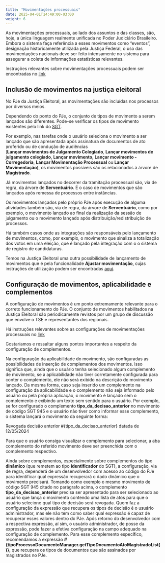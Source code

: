 ```yaml
---
title: "Movimentações processuais"
date: 2025-04-01T14:49:00-03:00
weight: 6
---
```



As movimentações processuais, ao lado dos assuntos e das classes, são, hoje, a única linguagem realmente unificada no Poder Judiciário Brasileiro. Embora o sistema faça referência a esses movimentos como “eventos”, designação historicamente utilizada pela Justiça Federal, o uso das movimentações nacionais deve ser feito intensamente no sistema para assegurar a coleta de informações estatísticas relevantes. 

Instruções relevantes sobre movimentações processuais podem ser encontradas no [link](https://docs.pje.jus.br/manuais-de-uso/Manual%20de%20referencia%20PJe%201.0#movimenta%C3%A7%C3%B5es)

## Inclusão de movimentos na justiça eleitoral

No PJe da Justiça Eleitoral, as movimentações são incluídas nos processos por diversos meios. 

Dependendo do ponto do PJe, o conjunto de tipos de movimento a serem lançados são diferentes. Pode-se verificar os tipos de movimento existentes pelo link do [SGT](https://www.cnj.jus.br/sgt/consulta_publica_movimentos.php). 

Por exemplo, nas tarefas onde o usuário seleciona o movimento a ser lançado que são apresentada após assinatura de documentos de ato proferido ou de condução de audiências  
(**Lançar movimentos de Julgamento Colegiado**, **Lançar movimentos de julgamento colegiado**, **Lançar movimento**, **Lançar movimento - Corregedoria**, **Lançar Movimentação Processual** ou **Lançar Movimentação**), os movimentos possíveis são os relacionados à árvore de **Magistrado**. 

Já movimentos lançados no decorrer da tramitação processual são, via de regra, da árvore de **Serventuário**. É o caso de movimentos que são lançados após remessa de processos entre instâncias. 

Os movimentos lançados pelo próprio PJe após execução de alguma atividades também são, via de regra, da árvore de **Serventuário**, como por exemplo, o movimento lançado ao final da realização da sessão de julgamento ou o movimento lançado após distribuição/redistribuição de processos.

Há também casos onde as integrações são responsáveis pelo lançamento de movimentos, como, por exemplo, o movimento que sinaliza a totalização dos votos em uma eleição, que é lançado pela integração com o o sistema de registro de candidaturas.

Temos na Justiça Eleitoral uma outra possibilidade de lançamento de movimentos que é pela funcionalidade **Ajustar movimentação**, cujas instruções de utilização podem ser encontradas [aqui](/docs/manual_ajustar_movimentacao.pdf).

## Configuração de movimentos, aplicabilidade e complementos

A configuração de movimentos é um ponto extremamente relevante para o correto funcionamento do PJe. O conjunto de movimentos habilitados na Justiça Eleitoral são periodicamente revistos por um grupo de discussão que envolve o TSE e representantes dos regionais. 

Há instruções relevantes sobre as configurações de movimentações processuais no [link](https://docs.pje.jus.br/manuais-de-uso/Manual%20de%20referencia%20PJe%201.0#movimenta%C3%A7%C3%B5es)

Gostaríamos e ressaltar alguns pontos importantes a respeito da configuração de complementos.

Na configuração da aplicabilidade do movimento, são configuradas as possibilidades de inserção de complementos dos movimentos. Isso significa que, ainda que o usuário tenha selecionado algum complemento de movimento, se a aplicabilidade não tiver corretamente configurada para conter o complemento, ele não será exibido na descrição do movimento lançado. Da mesma forma, caso seja inserido um complemento na configuração da aplicabilidade e o complemento não seja informado pelo usuário ou pela própria aplicação, o movimento é lançado sem o complemento e exibindo um texto sem sentido para o usuário. Por exemplo, se for configurado o complemento **tipo_da_decisao_anterior** no movimento de código SGT 945 e o usuário não tiver como informar esse complemento, o sistema lançará o movimento da seguinte forma:

Revogada decisão anterior #{tipo_da_decisao_anterior} datada de 12/05/2024

Para que o usuário consiga visualizar o complemento para selecionar, a aba complemento do referido movimento deve ser preenchida com o complemento respectivo. 

Ainda sobre complementos, especialmente sobre complementos do tipo **dinâmico** (que remetem ao tipo **identificador** do SGT), a configuração, via de regra, dependerá de um desenvolvedor com acesso ao código do PJe para identificar qual expressão recuperará o dado dinâmico que o movimento precisará. Tomando como exemplo o mesmo movimento de código SGT 945 citado no parágrafo acima, o complemento **tipo_da_decisao_anterior** precisa ser apresentado para ser selecionado ao usuário que lança o movimento contendo uma lista de atos para que o usuário selecione qual tipo de decisão será revogada. Quem faz a configuração da expressão que recupera os tipos de decisão é o usuário administrador, mas ele não tem como saber qual expressão é capaz de recuperar esses valores dentro do PJe. Após retorno do desenvolvedor com a respectiva expressão, aí sim, o usuário administrador, de posse da expressão, pode fazer a efetiva configuração na campo adequado na configuração de complemento. Para esse complemento específico, recomendamos a expressão **#{tipoProcessoDocumentoManager.getTipoDocumentoAtoMagistradoList()}**, que recupera os tipos de documentos que são assinados por magistrados no PJe.
